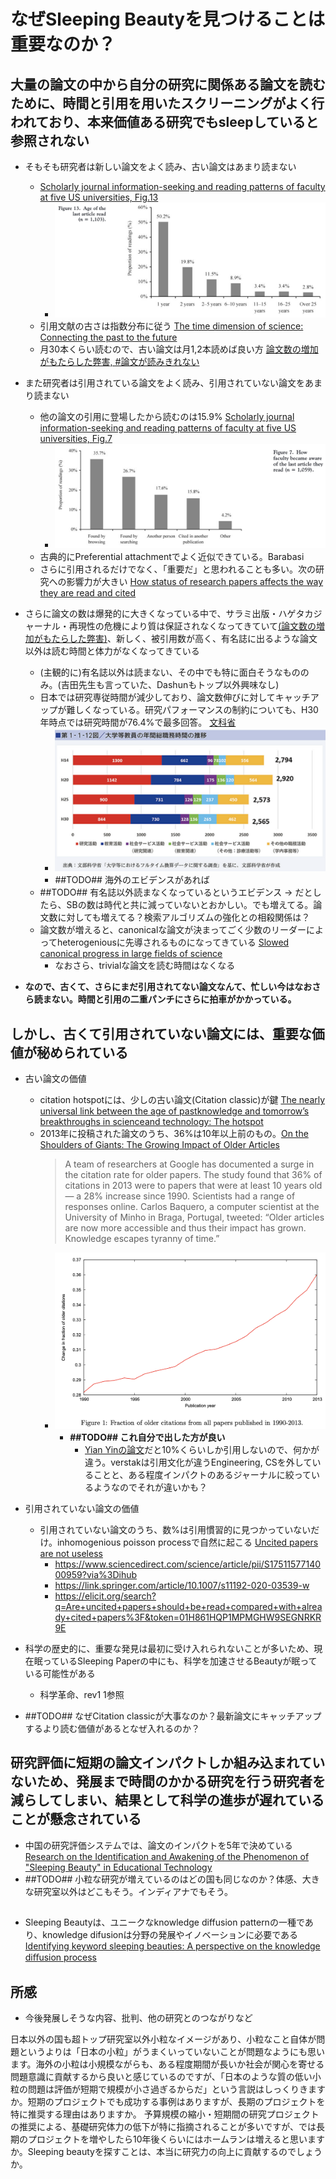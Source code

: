 # なぜSleeping Beautyを見つけることは重要なのか？

## 大量の論文の中から自分の研究に関係ある論文を読むために、時間と引用を用いたスクリーニングがよく行われており、本来価値ある研究でもsleepしていると参照されない

- そもそも研究者は新しい論文をよく読み、古い論文はあまり読まない
    - [Scholarly journal information-seeking and reading patterns of faculty at five US universities, Fig.13](https://onlinelibrary.wiley.com/doi/abs/10.1087/2009208)
        - ![何年前の論文をよく読むか](fig_king2009-2.png) 
    - 引用文献の古さは指数分布に従う [The time dimension of science: Connecting the past to the future](https://www.sciencedirect.com/science/article/pii/S1751157717300020)
    - 月30本くらい読むので、古い論文は月1,2本読めば良い方 [論文数の増加がもたらした弊害, #論文が読みきれない](../rev4/README.md)

- また研究者は引用されている論文をよく読み、引用されていない論文をあまり読まない
    - 他の論文の引用に登場したから読むのは15.9% [Scholarly journal information-seeking and reading patterns of faculty at five US universities, Fig.7](https://onlinelibrary.wiley.com/doi/abs/10.1087/2009208)
        - ![どこから論文を見つけたか](fig_king2009-3.png) 
    - 古典的にPreferential attachmentでよく近似できている。Barabasi
    - さらに引用されるだけでなく、「重要だ」と思われることも多い。次の研究への影響力が大きい [How status of research papers affects the way they are read and cited](https://www.sciencedirect.com/science/article/pii/S0048733322000129)


- さらに論文の数は爆発的に大きくなっている中で、サラミ出版・ハゲタカジャーナル・再現性の危機により質は保証されなくなってきていて[(論文数の増加がもたらした弊害)](../rev4/README.md)、新しく、被引用数が高く、有名誌に出るような論文以外は読む時間と体力がなくなってきている
    - (主観的に)有名誌以外は読まない、その中でも特に面白そうなもののみ。(吉田先生も言っていた、Dashunもトップ以外興味なし)
    - 日本では研究専従時間が減少しており、論文数伸びに対してキャッチアップが難しくなっている。研究パフォーマンスの制約についても、H30年時点では研究時間が76.4%で最多回答。 [文科省]((https://www.mext.go.jp/b_menu/hakusho/html/hpaa202201/1421221_00005.html))
        - ![文科省](fig_mextR4-1.png) 
        - ##TODO## 海外のエビデンスがあれば
    - ##TODO## 有名誌以外読まなくなっているというエビデンス
    -> だとしたら、SBの数は時代と共に減っていないとおかしい。でも増えてる。論文数に対しても増えてる？検索アルゴリズムの強化との相殺関係は？
    - 論文数が増えると、canonicalな論文が決まってごく少数のリーダーによってheterogeniousに先導されるものになってきている [Slowed canonical progress in large fields of science](https://www.pnas.org/doi/10.1073/pnas.2021636118)
        - なおさら、trivialな論文を読む時間はなくなる

- **なので、古くて、さらにまだ引用されてない論文なんて、忙しい今はなおさら読まない。時間と引用の二重パンチにさらに拍車がかかっている。**

## しかし、古くて引用されていない論文には、重要な価値が秘められている

- 古い論文の価値
    - citation hotspotには、少しの古い論文(Citation classic)が鍵 [The nearly universal link between the age of pastknowledge and tomorrow’s breakthroughs in scienceand technology: The hotspot](https://www.science.org/doi/10.1126/sciadv.1601315)
    - 2013年に投稿された論文のうち、36%は10年以上前のもの。[On the Shoulders of Giants: The Growing Impact of Older Articles](https://arxiv.org/pdf/1411.0275.pdf)
        > A team of researchers at Google has documented a surge in the citation rate for older papers. The study found that 36% of citations in 2013 were to papers that were at least 10 years old — a 28% increase since 1990. Scientists had a range of responses online. Carlos Baquero, a computer scientist at the University of Minho in Braga, Portugal, tweeted: “Older articles are now more accessible and thus their impact has grown. Knowledge escapes tyranny of time.”
        - ![10年以上前の論文の引用割合](fig_verstak2014-1.png)
            - **##TODO## これ自分で出した方が良い**
                - [Yian Yinの論文](https://www.sciencedirect.com/science/article/pii/S1751157717300020)だと10%くらいしか引用しないので、何かが違う。verstakは引用文化が違うEngineering, CSを外していることと、ある程度インパクトのあるジャーナルに絞っているようなのでそれが違いかも？

- 引用されていない論文の価値
    - 引用されていない論文のうち、数%は引用慣習的に見つかっていないだけ。inhomogenious poisson processで自然に起こる [Uncited papers are not useless]()
        - https://www.sciencedirect.com/science/article/pii/S1751157714000959?via%3Dihub
        - https://link.springer.com/article/10.1007/s11192-020-03539-w
        - https://elicit.org/search?q=Are+uncited+papers+should+be+read+compared+with+already+cited+papers%3F&token=01H861HQP1MPMGHW9SEGNRKR9E


- 科学の歴史的に、重要な発見は最初に受け入れられないことが多いため、現在眠っているSleeping Paperの中にも、科学を加速させるBeautyが眠っている可能性がある
    - 科学革命、rev1 1参照


- ##TODO## なぜCitation classicが大事なのか？最新論文にキャッチアップするより読む価値があるとなぜ入れるのか？

## 研究評価に短期の論文インパクトしか組み込まれていないため、発展まで時間のかかる研究を行う研究者を減らしてしまい、結果として科学の進歩が遅れていることが懸念されている

- 中国の研究評価システムでは、論文のインパクトを5年で決めている[Research on the Identification and Awakening of the Phenomenon of "Sleeping Beauty" in Educational Technology]()
- ##TODO## 小粒な研究が増えているのはどの国も同じなのか？体感、大きな研究室以外はどこもそう。インディアナでもそう。

## 
- Sleeping Beautyは、ユニークなknowledge diffusion patternの一種であり、knowledge difusionは分野の発展やイノベーションに必要である [Identifying keyword sleeping beauties: A perspective on the knowledge diﬀusion process]()

## 所感
- 今後発展しそうな内容、批判、他の研究とのつながりなど

日本以外の国も超トップ研究室以外小粒なイメージがあり、小粒なこと自体が問題というよりは「日本の小粒」がうまくいっていないことが問題なようにも思います。海外の小粒は小規模ながらも、ある程度期間が長いか社会が関心を寄せる問題意識に貢献するから良いと感じているのですが、「日本のような質の低い小粒の問題は評価が短期で規模が小さ過ぎるからだ」という言説はしっくりきますか。短期のプロジェクトでも成功する事例はありますが、長期のプロジェクトを特に推奨する理由はありますか。
予算規模の縮小・短期間の研究プロジェクトの推奨による、基礎研究体力の低下が特に指摘されることが多いですが、では長期のプロジェクトを増やしたら10年後くらいにはホームランは増えると思いますか。Sleeping beautyを探すことは、本当に研究力の向上に貢献するのでしょうか。